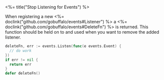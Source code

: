 <%= title("Stop Listening for Events") %>

When registering a new <%= doclink("github.com/gobuffalo/events#Listener") %> a <%= doclink("github.com/gobuffalo/events#DeleteFn") %> is returned. This function should be held on to and used when you want to remove the added listener.

```go
deleteFn, err := events.Listen(func(e events.Event) {
  // do work
})
if err != nil {
  return err
}
defer deleteFn()
```
